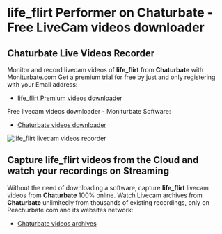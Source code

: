 # life_flirt Performer on Chaturbate - Free LiveCam videos downloader

## Chaturbate Live Videos Recorder

Monitor and record livecam videos of **life_flirt** from **Chaturbate** with Moniturbate.com
Get a premium trial for free by just and only registering with your Email address:
* [life_flirt Premium videos downloader](https://moniturbate.com/request-demo-licence-key.html)

Free livecam videos downloader - Moniturbate Software:
* [Chaturbate videos downloader](https://moniturbate.com/moniturbate-download-software.html)

![life_flirt livecam videos recorder](https://peachurnet.com/templates/moniturbate-software.png)


## Capture life_flirt videos from the Cloud and watch your recordings on Streaming

Without the need of downloading a software, capture **life_flirt** livecam videos from **Chaturbate** 100% online.
Watch Livecam archives from **Chaturbate** unlimitedly from thousands of existing recordings, only on Peachurbate.com and its websites network:
* [Chaturbate videos archives](https://peachurnet.com/)